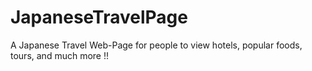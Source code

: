 # JapaneseTravelPage
A Japanese Travel Web-Page for people to view hotels, popular foods, tours, and much more !!
